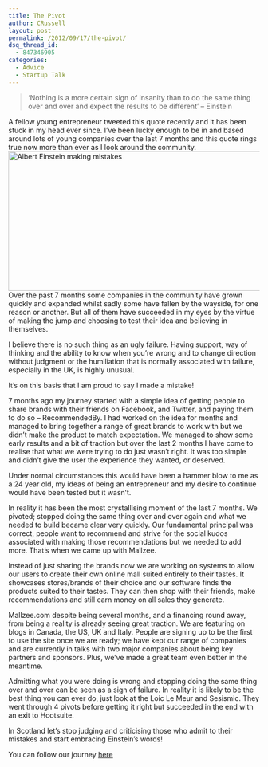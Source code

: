 ```yaml
---
title: The Pivot
author: CRussell
layout: post
permalink: /2012/09/17/the-pivot/
dsq_thread_id:
  - 847346905
categories:
  - Advice
  - Startup Talk
---
```

> &#8216;Nothing is a more certain sign of insanity than to do the same thing over and over and expect the results to be different&#8217; – Einstein

A fellow young entrepreneur tweeted this quote recently and it has been stuck in my head ever since. I&#8217;ve been lucky enough to be in and based around lots of young companies over the last 7 months and this quote rings true now more than ever as I look around the community.[<img class="aligncenter size-full wp-image-2221" src="http://www.rookieoven.com/wp-content/uploads/2012/09/AlbertEinstein.jpeg" alt="Albert Einstein making mistakes" width="530" height="280" />][1]  
Over the past 7 months some companies in the community have grown quickly and expanded whilst sadly some have fallen by the wayside, for one reason or another. But all of them have succeeded in my eyes by the virtue of making the jump and choosing to test their idea and believing in themselves.

I believe there is no such thing as an ugly failure. Having support, way of thinking and the ability to know when you&#8217;re wrong and to change direction without judgment or the humiliation that is normally associated with failure, especially in the UK, is highly unusual.

It&#8217;s on this basis that I am proud to say I made a mistake!

7 months ago my journey started with a simple idea of getting people to share brands with their friends on Facebook, and Twitter, and paying them to do so &#8211; RecommendedBy. I had worked on the idea for months and managed to bring together a range of great brands to work with but we didn&#8217;t make the product to match expectation. We managed to show some early results and a bit of traction but over the last 2 months I have come to realise that what we were trying to do just wasn&#8217;t right. It was too simple and didn&#8217;t give the user the experience they wanted, or deserved.

Under normal circumstances this would have been a hammer blow to me as a 24 year old, my ideas of being an entrepreneur and my desire to continue would have been tested but it wasn&#8217;t.

In reality it has been the most crystallising moment of the last 7 months. We pivoted; stopped doing the same thing over and over again and what we needed to build became clear very quickly. Our fundamental principal was correct, people want to recommend and strive for the social kudos associated with making those recommendations but we needed to add more. That’s when we came up with Mallzee.

Instead of just sharing the brands now we are working on systems to allow our users to create their own online mall suited entirely to their tastes. It showcases stores/brands of their choice and our software finds the products suited to their tastes. They can then shop with their friends, make recommendations and still earn money on all sales they generate.

Mallzee.com despite being several months, and a financing round away, from being a reality is already seeing great traction. We are featuring on blogs in Canada, the US, UK and Italy. People are signing up to be the first to use the site once we are ready; we have kept our range of companies and are currently in talks with two major companies about being key partners and sponsors. Plus, we’ve made a great team even better in the meantime.

Admitting what you were doing is wrong and stopping doing the same thing over and over can be seen as a sign of failure. In reality it is likely to be the best thing you can ever do, just look at the Loic Le Meur and Sesismic. They went through 4 pivots before getting it right but succeeded in the end with an exit to Hootsuite.

In Scotland let’s stop judging and criticising those who admit to their mistakes and start embracing Einstein&#8217;s words!

You can follow our journey <a href="http://www.mallzee.com" target="_blank">here</a>

 [1]: http://www.rookieoven.com/wp-content/uploads/2012/09/AlbertEinstein.jpeg